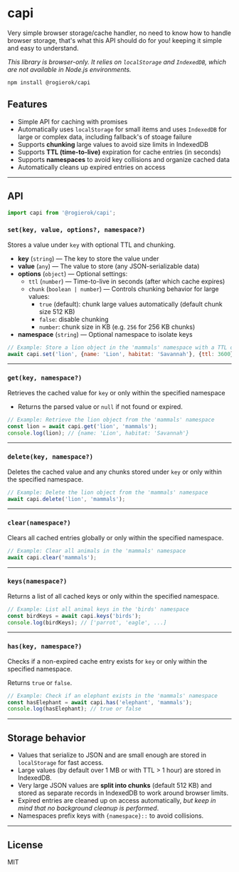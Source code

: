 # capi

Very simple browser storage/cache handler, no need to know how to handle browser storage, that's what this API should do for you! keeping it simple and easy to understand.

*This library is browser-only. It relies on `localStorage` and `IndexedDB`, which are not available in Node.js environments.*

`npm install @rogierok/capi`

## Features

- Simple API for caching with promises
- Automatically uses `localStorage` for small items and uses `IndexedDB` for large or complex data, including fallback's of stoage failure
- Supports **chunking** large values to avoid size limits in IndexedDB
- Supports **TTL (time-to-live)** expiration for cache entries (in seconds)
- Supports **namespaces** to avoid key collisions and organize cached data
- Automatically cleans up expired entries on access

---

## API

```javascript
import capi from '@rogierok/capi';
```

### `set(key, value, options?, namespace?)`

Stores a value under `key` with optional TTL and chunking.

- **key** (`string`) — The key to store the value under
- **value** (`any`) — The value to store (any JSON-serializable data)
- **options** (`object`) — Optional settings:
  - `ttl` (`number`) — Time-to-live in seconds (after which cache expires)
  - `chunk` (`boolean | number`) — Controls chunking behavior for large values:
    - `true` (default): chunk large values automatically (default chunk size 512 KB)
    - `false`: disable chunking  
    - `number`: chunk size in KB (e.g. `256` for 256 KB chunks)  
- **namespace** (`string`) — Optional namespace to isolate keys  

```javascript
// Example: Store a lion object in the 'mammals' namespace with a TTL of 1 hour
await capi.set('lion', {name: 'Lion', habitat: 'Savannah'}, {ttl: 3600}, 'mammals');
```

---

### `get(key, namespace?)`

Retrieves the cached value for `key` or only within the specified namespace

- Returns the parsed value or `null` if not found or expired.

```javascript
// Example: Retrieve the lion object from the 'mammals' namespace
const lion = await capi.get('lion', 'mammals');
console.log(lion); // {name: 'Lion', habitat: 'Savannah'}
```

---

### `delete(key, namespace?)`

Deletes the cached value and any chunks stored under `key` or only within the specified namespace.

```javascript
// Example: Delete the lion object from the 'mammals' namespace
await capi.delete('lion', 'mammals');
```

---

### `clear(namespace?)`

Clears all cached entries globally or only within the specified namespace.

```javascript
// Example: Clear all animals in the 'mammals' namespace
await capi.clear('mammals');
```

---

### `keys(namespace?)`

Returns a list of all cached keys or only within the specified namespace.

```javascript
// Example: List all animal keys in the 'birds' namespace
const birdKeys = await capi.keys('birds');
console.log(birdKeys); // ['parrot', 'eagle', ...]
```

---

### `has(key, namespace?)`

Checks if a non-expired cache entry exists for `key` or only within the specified namespace.

Returns `true` or `false`.

```javascript
// Example: Check if an elephant exists in the 'mammals' namespace
const hasElephant = await capi.has('elephant', 'mammals');
console.log(hasElephant); // true or false
```

---

## Storage behavior

- Values that serialize to JSON and are small enough are stored in `localStorage` for fast access.
- Large values (by default over 1 MB or with TTL > 1 hour) are stored in IndexedDB.
- Very large JSON values are **split into chunks** (default 512 KB) and stored as separate records in IndexedDB to work around browser limits.
- Expired entries are cleaned up on access automatically, *but keep in mind that no background cleanup is performed*.
- Namespaces prefix keys with `{namespace}::` to avoid collisions.

---

## License
MIT
